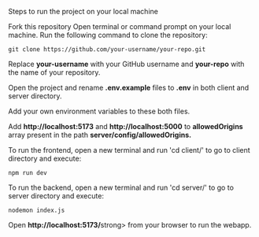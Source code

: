 Steps to run the project on your local machine

Fork this repository
Open terminal or command prompt on your local machine. Run the following command to clone the repository:

```
git clone https://github.com/your-username/your-repo.git
```

Replace **your-username** with your GitHub username and **your-repo** with the name of your repository.

Open the project and rename <strong>.env.example</strong> files to <strong>.env</strong> in both client and server directory.</li>

Add your own environment variables to these both files.</li>

Add <strong>http://localhost:5173</strong> and <strong>http://localhost:5000</strong> to <strong>allowedOrigins</strong> array present in the path <strong>server/config/allowedOrigins.</strong></li>

To run the frontend, open a new terminal and run 'cd client/' to go to client directory and execute:</li>

```
npm run dev
```

To run the backend, open a new terminal and run 'cd server/' to go to server directory and execute:</li>

```
nodemon index.js
```

Open <strong>http://localhost:5173/</strong>strong> from your browser to run the webapp.</li>

